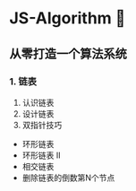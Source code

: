 # JS-Algorithm 🚀
## 从零打造一个算法系统

### 1. 链表
1. 认识链表
2. 设计链表
3. 双指针技巧
 - 环形链表
 - 环形链表 II
 - 相交链表
 - 删除链表的倒数第N个节点
